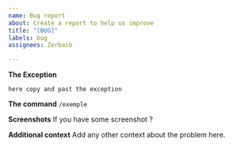 ```yaml
---
name: Bug report
about: Create a report to help us improve
title: "[BUG]"
labels: bug
assignees: Zerbaib

---
```


**The Exception**
```
here copy and past the exception
```

**The command**
`/exemple`

**Screenshots**
If you have some screenshot ?

**Additional context**
Add any other context about the problem here.

